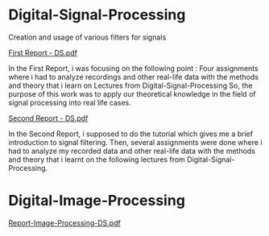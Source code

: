 # Digital-Signal-Processing
Creation and usage of various filters for signals

[First Report - DS.pdf](https://github.com/Jokuchh/Digital-Signal-Processing/files/8840778/First.Report.-.DS.pdf)

In the First Report, i was focusing on the following point : Four assignments where i had to analyze recordings and other real-life data with the methods and theory that i learn on Lectures from Digital-Signal-Processing
So, the purpose of this work was to apply our theoretical knowledge in the field of signal processing into real life cases.

[Second Report - DS.pdf](https://github.com/Jokuchh/Digital-Signal-Processing/files/8840777/Second.Report.-.DS.pdf)

In the Second Report, i supposed to do the tutorial which gives me a brief introduction to signal filtering. Then, several assignments were done where i had to analyze my recorded data and other real-life data with the methods and theory that i learnt on the following lectures from Digital-Signal-Processing.


# Digital-Image-Processing

[Report-Image-Processing-DS.pdf](https://github.com/Jokuchh/Digital-Signal-Processing----Digital-Image-Processing/files/8840804/Report-Image-Processing-DS.pdf)
